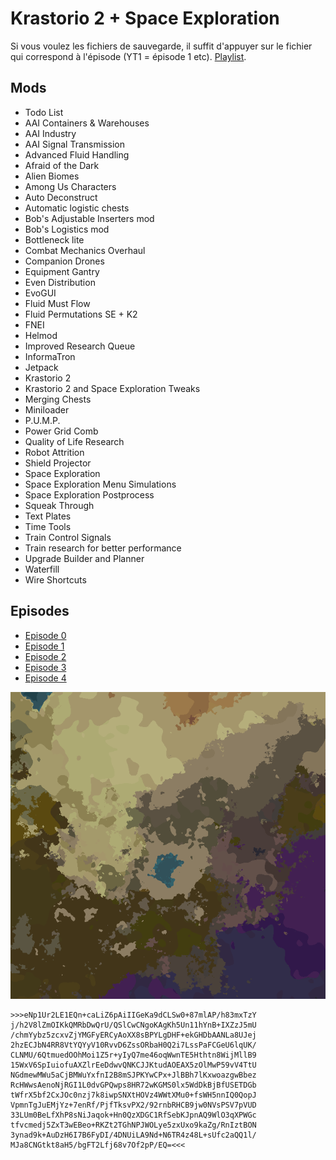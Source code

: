 # Krastorio 2 + Space Exploration

Si vous voulez les fichiers de sauvegarde, il suffit d'appuyer sur le fichier qui correspond à l'épisode (YT1 = épisode 1 etc). [Playlist](https://www.youtube.com/playlist?list=PLvhIoZslTNqmy5QQufs2QtMXNFYRe1Gri).

## Mods

- Todo List
- AAI Containers & Warehouses
- AAI Industry
- AAI Signal Transmission
- Advanced Fluid Handling
- Afraid of the Dark
- Alien Biomes
- Among Us Characters
- Auto Deconstruct
- Automatic logistic chests
- Bob's Adjustable Inserters mod
- Bob's Logistics mod
- Bottleneck lite
- Combat Mechanics Overhaul
- Companion Drones
- Equipment Gantry
- Even Distribution
- EvoGUI
- Fluid Must Flow
- Fluid Permutations SE + K2
- FNEI
- Helmod
- Improved Research Queue
- InformaTron
- Jetpack
- Krastorio 2
- Krastorio 2 and Space Exploration Tweaks
- Merging Chests
- Miniloader
- P.U.M.P.
- Power Grid Comb
- Quality of Life Research
- Robot Attrition
- Shield Projector
- Space Exploration
- Space Exploration Menu Simulations
- Space Exploration Postprocess
- Squeak Through
- Text Plates
- Time Tools
- Train Control Signals
- Train research for better performance
- Upgrade Builder and Planner
- Waterfill
- Wire Shortcuts

## Episodes

- [Episode 0](https://youtu.be/HLNrCXAv_cI)
- [Episode 1](https://youtu.be/0aiWxOLrKQ0)
- [Episode 2](https://youtu.be/duapq5nTh4Q)
- [Episode 3](https://youtu.be/ZpS5V9eucgI)
- [Episode 4](https://youtu.be/jJpuwDe4rjQ)

![Map](eIY8ueTro6.png)

```
>>>eNp1Ur2LE1EQn+caLiZ6pAiIIGeKa9dCLSw0+87mlAP/h83mxTzY
j/h2V8lZmOIKkQMRbDwQrU/QSlCwCNgoKAgKh5Un11hYnB+IXZzJ5mU
/chmYybz5zcxvZjYMGFyERCyAoXX8sBPYLgDHF+ekGHDbAANLa8UJej
2hzECJbN4RR8VtYQYyV10RvvD6ZssORbaH0Q2i7LssPaFCGeU6lqUK/
CLNMU/6QtmuedOOhMoi1Z5r+yIyQ7me46oqWwnTE5Hthtn8WijMllB9
15WxV6SpIuiofuAXZlrEeDdwvQNKCJJKtudAOEAX5zOlMwP59vV4TtU
NGdmewMWu5aCjBMWuYxfnI2B8mSJPKYwCPx+JlBBh7lKxwoazgwBbez
RcHWwsAenoNjRGI1L0dvGPQwps8HR72wKGMS0lx5WdDkBjBfUSETDGb
tWfrX5bf2CxJOc0nzj7k8iwpSNXtHOVz4WWtXMu0+fsWH5nnIQ0QopJ
VpmnTgJuEMjYz+7enRf/PjfTksvPX2/92rnbRHCB9jw0NVsPSV7pVUD
33LUm0BeLfXhP8sNiJaqok+Hn0QzXDGC1RfSebKJpnAQ9WlO3qXPWGc
tfvcmedj5ZxT3wEBeo+RKZt2TGhNPJWOLye5zxUxo9kaZg/RnIztBON
3ynad9k+AuDzH6I7B6FyDI/4DNUiLA9Nd+N6TR4z48L+sUfc2aQQ1l/
MJa8CNGtkt8aH5/bgFT2Lfj68v7Of2pP/EQ=<<<
```